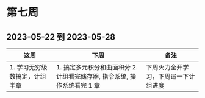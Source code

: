 # 第七周

## 2023-05-22 到 2023-05-28

| 这周                          | 下周                                                           | 备注                                 |
| ----------------------------- | -------------------------------------------------------------- | ------------------------------------ |
| 1. 学习无穷级数搞定，计组半章 | 1. 搞定多元积分和曲面积分 2. 计组看完储存器, 指令系统, 操作系统看完 1 章 | 下周火力全开学习，下周追一下计组进度 |
